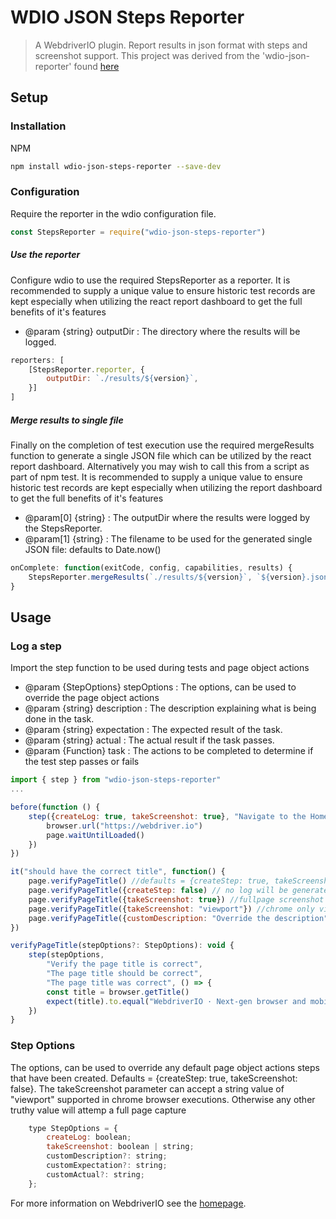 # WDIO JSON Steps Reporter

> A WebdriverIO plugin. Report results in json format with steps and screenshot support.
> This project was derived from the 'wdio-json-reporter' found [here](https://github.com/fijijavis/wdio-json-reporter)


## Setup

### Installation

NPM
```bash
npm install wdio-json-steps-reporter --save-dev
```


### Configuration

Require the reporter in the wdio configuration file. 
```javascript
const StepsReporter = require("wdio-json-steps-reporter")
```

##### Use the reporter
Configure wdio to use the required StepsReporter as a reporter. It is recommended to supply a unique value to ensure historic test records are kept especially when utilizing the react report dashboard to get the full benefits of it's features
* @param {string} outputDir : The directory where the results will be logged. 
```javascript
reporters: [
    [StepsReporter.reporter, {
        outputDir: `./results/${version}`,
    }]
]
```

##### Merge results to single file
Finally on the completion of test execution use the required mergeResults function to generate a single JSON file which can be utilized by the react report dashboard. Alternatively you may wish to call this from a script as part of npm test. It is recommended to supply a unique value to ensure historic test records are kept especially 
when utilizing the report dashboard to get the full benefits of it's features
* @param[0] {string} : The outputDir where the results were logged by the StepsReporter. 
* @param[1] {string} : The filename to be used for the generated single JSON file: defaults to Date.now()


```javascript
onComplete: function(exitCode, config, capabilities, results) {
    StepsReporter.mergeResults(`./results/${version}`, `${version}.json`)
}
```


## Usage

### Log a step
Import the step function to be used during tests and page object actions
* @param {StepOptions} stepOptions : The options, can be used to override the page object actions 
* @param {string} description : The description explaining what is being done in the task.
* @param {string} expectation : The expected result of the task.
* @param {string} actual : The actual result if the task passes.
* @param {Function} task : The actions to be completed to determine if the test step passes or fails
```javascript
import { step } from "wdio-json-steps-reporter"
...

before(function () {
    step({createLog: true, takeScreenshot: true}, "Navigate to the Home page", "Home page should load", "The Home page loaded", () => {
        browser.url("https://webdriver.io")
        page.waitUntilLoaded()
    })
})

it("should have the correct title", function() {
    page.verifyPageTitle() //defaults = {createStep: true, takeScreenshot: false}
    page.verifyPageTitle({createStep: false) // no log will be generated in the report, the tasks will still be executed
    page.verifyPageTitle({takeScreenshot: true}) //fullpage screenshot
    page.verifyPageTitle({takeScreenshot: "viewport"}) //chrome only viewport screenshot
    page.verifyPageTitle({customDescription: "Override the description", customExpectation: "Override the expectation"}))
})

verifyPageTitle(stepOptions?: StepOptions): void {
    step(stepOptions, 
        "Verify the page title is correct",
        "The page title should be correct",
        "The page title was correct", () => {
        const title = browser.getTitle()
        expect(title).to.equal("WebdriverIO · Next-gen browser and mobile automation test framework for Node.js")
    })
}
```

### Step Options
The options, can be used to override any default page object actions steps that have been created. Defaults = {createStep: true, takeScreenshot: false}.
The takeScreenshot parameter can accept a string value of "viewport" supported in chrome browser executions. Otherwise any other truthy value will attemp a full page capture
```javascript
    type StepOptions = {
        createLog: boolean;
        takeScreenshot: boolean | string;
        customDescription?: string;
        customExpectation?: string;
        customActual?: string;
    };
```

For more information on WebdriverIO see the [homepage](http://webdriver.io).